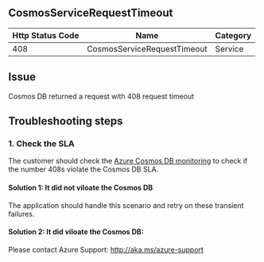 ## CosmosServiceRequestTimeout

| Http Status Code | Name | Category |
|---|---|---|
|408|CosmosServiceRequestTimeout|Service|

## Issue

Cosmos DB returned a request with 408 request timeout

## Troubleshooting steps

### 1. Check the SLA
The customer should check the [Azure Cosmos DB monitoring](https://docs.microsoft.com/en-us/azure/cosmos-db/monitor-cosmos-db) to check if the number 408s violate the Cosmos DB SLA.

#### Solution 1: It did not viloate the Cosmos DB
The application should handle this scenario and retry on these transient failures.

#### Solution 2: It did viloate the Cosmos DB:
Please contact Azure Support: http://aka.ms/azure-support